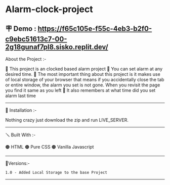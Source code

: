 # Alarm-clock-project
🪧 Demo : https://f65c105e-f55c-4eb3-b2f0-c9ebc51613c7-00-2g18gunaf7pl8.sisko.replit.dev/
---

About the Project :-

🔴 This project is an clocked based alarm project
🔴 You can set alarm at any desired time.
🔴 The most important thing about this project is it makes use of local storage of your browser that means if you accidentally close the tab or entire
window, the alarm you set is not gone. When you revisit the page you find it same as you left
🔴 It also remembers at what time did you set alarm last time

---

📐 Installation :-

Nothing crazy just download the zip and run LIVE_SERVER.

---

🪛 Built With :-

🟠 HTML
🟠 Pure CSS
🟠 Vanilla Javascript

---


🚦Versions:-

    1.0 - Added Local Storage to the base Project

---


